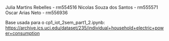 Julia Martins Rebelles - rm554516
Nicolas Souza dos Santos - rm555571
Oscar Arias Neto - rm556936

Base usada para o cp1_iot_2sem_part1_2.ipynb: https://archive.ics.uci.edu/dataset/235/individual+household+electric+power+consumption
